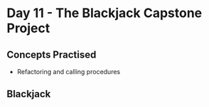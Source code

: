 # Day 11 - The Blackjack Capstone Project
## Concepts Practised
- Refactoring and calling procedures
## Blackjack